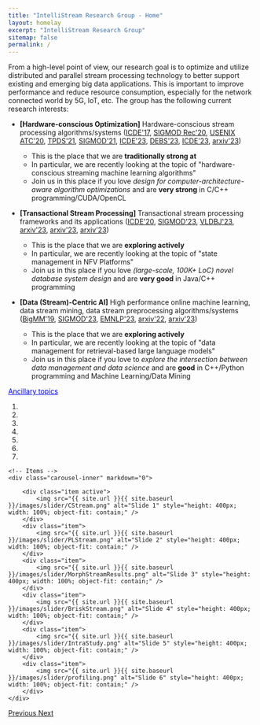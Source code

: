 ```yaml
---
title: "IntelliStream Research Group - Home"
layout: homelay
excerpt: "IntelliStream Research Group"
sitemap: false
permalink: /
---
```


From a high-level point of view, our research goal is to optimize and utilize distributed and parallel stream processing technology to better support existing and emerging big data applications. This is important to improve performance and reduce resource consumption, especially for the network connected world
by 5G, IoT, etc. The group has the following current research interests:

- <b>[Hardware-conscious Optimization]</b> Hardware-conscious stream processing algorithms/systems ([ICDE'17](https://doi.org/10.1109/ICDE.2017.119), [SIGMOD Rec'20](https://dl.acm.org/doi/10.1145/3385658.3385662), [USENIX ATC'20](https://dl.acm.org/doi/abs/10.5555/3489146.3489189), [TPDS'21](https://doi.org/10.1109/TPDS.2021.3066407), [SIGMOD'21](https://intellistream.github.io/downloads/papers/rdm044-zhangA.pdf), [ICDE'23](https://intellistream.github.io/downloads/papers/CStream_CR.pdf), [DEBS'23](https://intellistream.github.io/downloads/papers/Zeng-2023-CStream-DEBS_CR.pdf), [ICDE'23](https://intellistream.github.io/downloads/papers/Zhang-2023-OIJ-OpenMLDB_CR.pdf), [arxiv'23](https://arxiv.org/pdf/2306.10228.pdf)) 
	- This is the place that we are <b> traditionally strong at </b>
	- In particular, we are recently looking at the topic of "hardware-conscious streaming machine learning algorithms"
	- Join us in this place if you love <i> design for computer-architecture-aware algorithm optimizations </i> and are <b>very strong</b> in C/C++ programming/CUDA/OpenCL

- <b>[Transactional Stream Processing]</b> Transactional stream processing frameworks and its applications ([ICDE'20](https://doi.org/10.1109/ICDE48307.2020.00136), [SIGMOD'23](https://intellistream.github.io/downloads/papers/MorphStream_CR.pdf), [VLDBJ'23](https://rdcu.be/dncBQ), [arxiv'23](https://arxiv.org/pdf/2307.10732.pdf), [arxiv'23](https://arxiv.org/pdf/2307.08225.pdf), [arxiv'23](https://arxiv.org/pdf/2307.12749.pdf))
	- This is the place that we are <b> exploring actively </b>
	- In particular, we are recently looking at the topic of "state management in NFV Platforms"
	- Join us in this place if you love <i> (large-scale, 100K+ LoC) novel database system design </i> and are <b>very good</b> in Java/C++ programming

- <b>[Data (Stream)-Centric AI]</b> High performance online machine learning, data stream mining, data stream preprocessing algorithms/systems ([BigMM'19](https://dl.acm.org/doi/abs/10.5555/3489146.3489189), [SIGMOD'23](https://intellistream.github.io/downloads/papers/Sesame_CR.pdf), [EMNLP'23](https://openreview.net/forum?id=dRlYuG3bj7), [arxiv'22](https://arxiv.org/abs/2203.12368), [arxiv'23](https://arxiv.org/abs/2309.04799))
	- This is the place that we are <b> exploring actively </b>
	- In particular, we are recently looking at the topic of "data management for retrieval-based large language models"
	- Join us in this place if you love to <i> explore the intersection between data management and data science </i> and are <b>good</b> in C++/Python programming and Machine Learning/Data Mining

<script>
  function toggleVisibility(id) {
    var x = document.getElementById(id);
    if (x.style.display === "none") {
      x.style.display = "block";
    } else {
      x.style.display = "none";
    }
  }
</script>

<span onclick="toggleVisibility('ancillaryTopics')" style="cursor: pointer; color: blue; text-decoration: underline;">Ancillary topics</span>
<div id="ancillaryTopics" style="display:none;">
  <ul>
    <li><a href="https://doi.org/10.1109/ICDE.2017.166">MQO in CEP</a> (ICDE'17)</li>
    <li><a href="https://intellistream.github.io/downloads/papers/CompressStreamDB.pdf">CompressDB</a> (ICDE'23)</li>
    <li><a href="https://www.ijcai.org/proceedings/2020/610">Parking Prediction</a> (IJCAI'20, TKDE'21, VLDBJ'22)</li>
    <li><a href="https://dl.acm.org/doi/10.14778/2536274.2536319">APU Systems</a> (VLDB'13, VLDB'14, MASCOTS'15, TPDS'17)</li>
    <li><a href="https://ieeexplore.ieee.org/document/7425227">FPGA Systems</a> (TPDS'16)</li>
    <li><a href="https://ieeexplore.ieee.org/document/7877153">Cloud Resource Mgmt</a> (SC'16)</li>
  </ul>
</div>

<div markdown="0" id="carousel" class="carousel slide" data-ride="carousel" data-interval="3000" data-pause="hover" >
    <!-- Menu -->
    <ol class="carousel-indicators">
        <li data-target="#carousel" data-slide-to="0" class="active"></li>
        <li data-target="#carousel" data-slide-to="1"></li>
        <li data-target="#carousel" data-slide-to="2"></li>
        <li data-target="#carousel" data-slide-to="3"></li>
        <li data-target="#carousel" data-slide-to="4"></li>
        <li data-target="#carousel" data-slide-to="5"></li>
        <li data-target="#carousel" data-slide-to="6"></li>
    </ol>

    <!-- Items -->
    <div class="carousel-inner" markdown="0">

        <div class="item active">
            <img src="{{ site.url }}{{ site.baseurl }}/images/slider/CStream.png" alt="Slide 1" style="height: 400px; width: 100%; object-fit: contain;" />
        </div>
        <div class="item">
            <img src="{{ site.url }}{{ site.baseurl }}/images/slider/PLStream.png" alt="Slide 2" style="height: 400px; width: 100%; object-fit: contain;" />
        </div>
        <div class="item">
            <img src="{{ site.url }}{{ site.baseurl }}/images/slider/MorphStreamResults.png" alt="Slide 3" style="height: 400px; width: 100%; object-fit: contain;" />
        </div>
        <div class="item">
            <img src="{{ site.url }}{{ site.baseurl }}/images/slider/BriskStream.png" alt="Slide 4" style="height: 400px; width: 100%; object-fit: contain;" />
        </div>
        <div class="item">
            <img src="{{ site.url }}{{ site.baseurl }}/images/slider/IntraStudy.png" alt="Slide 5" style="height: 400px; width: 100%; object-fit: contain;" />
        </div>
        <div class="item">
            <img src="{{ site.url }}{{ site.baseurl }}/images/slider/profiling.png" alt="Slide 6" style="height: 400px; width: 100%; object-fit: contain;" />
        </div>		
    </div>
  <a class="left carousel-control" href="#carousel" role="button" data-slide="prev">
    <span class="glyphicon glyphicon-chevron-left" aria-hidden="true"></span>
    <span class="sr-only">Previous</span>
  </a>
  <a class="right carousel-control" href="#carousel" role="button" data-slide="next">
    <span class="glyphicon glyphicon-chevron-right" aria-hidden="true"></span>
    <span class="sr-only">Next</span>
  </a>
</div>